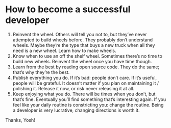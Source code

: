 # How to become a successful developer

1. Reinvent the wheel. Others will tell you not to, but they’ve never attempted to build wheels before. They probably don’t understand wheels. Maybe they’re the type that buys a new truck when all they need is a new wheel. Learn how to make wheels.
2. Know when to use an off the shelf wheel. Sometimes there’s no time to build new wheels. Reinvent the wheel once you have time though.
3. Learn from the best by reading open source code. They do the same; that’s why they’re the best.
4. Publish everything you do. If it’s bad: people don’t care. If it’s useful, people will be grateful. It doesn’t matter if you plan on maintaining it / polishing it. Release it now, or risk never releasing it at all.
5. Keep enjoying what you do. There will be times when you don’t, but that’s fine. Eventually you’ll find something that’s interesting again. If you feel like your daily routine is constricting you: change the routine. Being a developer is very lucrative, changing directions is worth it.

Thanks, Yosh!
